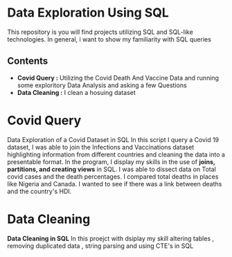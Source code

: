 # Data Exploration Using SQL

This repository is you will find projects utilizing SQL and SQL-like technologies. In general, i want to show my familiarity with SQL queries


## Contents

<ul>
  <li><b>Covid Query :</b> Utilizing the Covid Death And Vaccine Data and running some exploritory Data Analysis and asking a few Questions</li>
  <li><b>Data Cleaning :</b> I clean a hosuing dataset</li>
 
</ul>

# Covid Query

Data Exploration of a Covid Dataset in SQL
In this script I query a Covid 19 dataset, I was able to join the Infections and Vaccinations dataset highlighting information from different countries and cleaning the data into a presentable format. In the program, I display my skills in the use of <b>joins, partitions, and creating views</b> in SQL. I was able to dissect data on Total covid cases and the death percentages. I compared total deaths in places like Nigeria and Canada. I wanted to see if there was a link between deaths and the country's HDI.



# Data Cleaning
<b>Data Cleaning in SQL</b>
In this proejct with dsiplay my skill altering tables , removing duplicated data , string parsing and using CTE's in SQL
